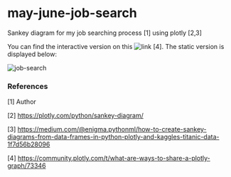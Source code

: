 # may-june-job-search
Sankey diagram for my job searching process [1] using plotly [2,3]

You can find the interactive version on this ![link](https://plotlyshare-1-r8742502.deta.app/plot/cd40cb59dfc35df1c53b9704ee02094a) [4]. The static version is displayed below:

![job-search](https://github.com/julionaojulho/may-june-job-search/assets/18636608/2891c210-c9e4-4fa7-ab05-f076bb452432)

### References

[1] Author

[2] https://plotly.com/python/sankey-diagram/

[3] https://medium.com/@enigma.pythonml/how-to-create-sankey-diagrams-from-data-frames-in-python-plotly-and-kaggles-titanic-data-1f7d56b28096

[4] https://community.plotly.com/t/what-are-ways-to-share-a-plotly-graph/73346
